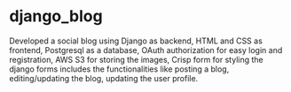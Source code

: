 # django_blog
Developed a social blog using Django as backend, HTML and CSS as frontend, Postgresql as a database, OAuth authorization for easy login and registration, AWS S3 for storing the images, Crisp form for styling the django forms includes the
 functionalities like posting a blog, editing/updating the blog, updating the user profile.

